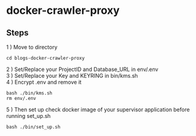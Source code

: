# docker-crawler-proxy


## Steps


1 ) Move to directory
```
cd blogs-docker-crawler-proxy 
```

2 ) Set/Replace your ProjectID and Database_URL in env/.env   
3 ) Set/Replace your Key and KEYRING in bin/kms.sh   
4 ) Encrypt  .env and remove it
```
bash ./bin/kms.sh
rm env/.env

```

5 ) Then set up 
check docker image of your supervisor application before running set_up.sh
```
bash ./bin/set_up.sh    